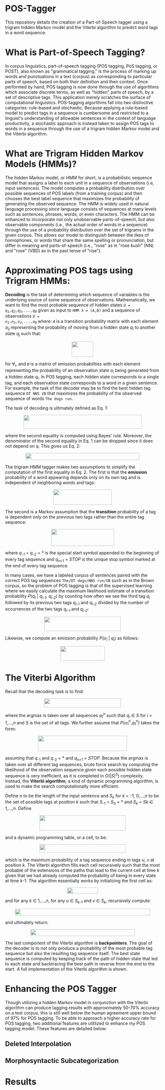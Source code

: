 # POS-Tagger
This repository details the creation of a Part-of-Speech tagger using a trigram hidden Markov model and the Viterbi algorithm to predict word tags in a word sequence.

# What is Part-of-Speech Tagging?

In corpus linguistics, part-of-speech tagging (POS tagging, PoS tagging, or POST), also known as "grammatical tagging," is the process of marking up words and punctuations in a text (corpus) as corresponding to particular parts of speech, based on both their definition and their context. Once performed by hand, POS tagging is now done through the use of algorithms which associate discrete terms, as well as "hidden" parts of speech, by a set of descriptive tags. This application merely scratches the surface of computational linguistics. POS-tagging algorithms fall into two distinctive categories: rule-based and stochastic. Because applying a rule-based model to predict tags in a sequence is cumbersome and restricted to a linguist's understanding of allowable sentences in the context of language productivity, a stochastic approach is instead taken to assign POS tags to words in a sequence through the use of a trigram hidden Markov model and the Viterbi algorithm. 

# What are Trigram Hidden Markov Models (HMMs)?

The hidden Markov model, or HMM for short, is a probabilistic sequence model that assigns a label to each unit in a sequence of observations (i.e, input sentences). The model computes a probability distribution over possible sequences of POS labels (from a training corpus) and then chooses the best label sequence that maximizes the probability of generating the observed sequence. The HMM is widely used in natural language processing since language consists of sequences at many levels such as sentences, phrases, words, or even characters. The HMM can be enhanced to incorporate not only unobservable parts-of-speech, but also observable components (i.e., the actual order of words in a sequence) through the use of a probability distribution over the set of trigrams in the given corpus. This allows our model to distinguish between the likes of homophones, or words that share the same spelling or pronunciation, but differ in meaning and parts-of-speech (i.e., "rose" as in "rose bush" (NN) and "rose" (VBD) as in the past tense of "rise").

# Approximating POS tags using Trigram HMMs:

**Decoding** is the task of determining which sequence of variables is the underlying source of some sequence of observations. Mathematically, we want to find the most probable sequence of hidden states <code>*Q = q<sub>1</sub>,q<sub>2</sub>,q<sub>3</sub>,...,q<sub>N</sub>*</code> given as input to `HMM λ = (A,B)` and a sequence of observations <code>*O = o<sub>1</sub>,o<sub>2</sub>,o<sub>3</sub>,...,o<sub>N</sub>*</code> where: *`A`* is a transition probability matrix with each element *a<sub>ij</sub>* representing the probability of moving from a hidden state *q<sub>i</sub>* to another state *q<sub>j</sub>* such that:  

<p align="center">
<img width="70" height="50" src=https://latex.codecogs.com/gif.latex?%5Csum_%7Bj%3D1%7D%5E%7Bn%7Da%7B_%7Bij%7D%7D%20%3D%201>
</p>

for ∀<sub>i</sub>, and *`B`* is a matrix of emission probabilities with each element representing the probability of an observation state *o<sub>i</sub>* being generated from a hidden state *q<sub>i</sub>*. In POS tagging, each hidden state corresponds to a single tag, and each observation state corresponds to a word in a given sentence. For example, the task of the decoder may be to find the best hidden tag sequence `DT NNS VB` that maximizes the probability of the observed sequence of words `The dogs run`.

The task of decoding is ultimately defined as Eq. 1:

<p align="center">
<img width="385" height="45" src=https://latex.codecogs.com/gif.latex?q_%7B1%7D%5E%7B%5Cnot%7Bn%7D%7D%3Dargmax_%7Bq_%7B1%7D%5E%7Bn%7D%7DP%28q_%7B1%7D%5E%7Bn%7D%7Co_%7B1%7D%5E%7Bn%7D%29%3Dargmax_%7Bq_%7B1%7D%5E%7Bn%7D%7D%5Cfrac%7BP%28o_%7B1%7D%5E%7Bn%7D%7Cq_%7B1%7D%5E%7Bn%7D%29P%28q_%7B1%7D%5E%7Bn%7D%29%7D%7BP%28o_%7B1%7D%5E%7Bn%7D%29%7D>
</p>

where the second equality is computed using Bayes' rule. Moreover, the denominator of the second equality in Eq. 1 can be dropped since it does not depend on *q*. This gives us Eq. 2:

<p align="center">
<img width="370" height="23" src=https://latex.codecogs.com/gif.latex?q_%7B1%7D%5E%7B%5Cnot%7Bn%7D%7D%3Dargmax_%7Bq_%7B1%7D%5E%7Bn%7D%7DP%28o_%7B1%7D%5E%7Bn%7D%7Cq_%7B1%7D%5E%7Bn%7D%29P%28q_%7B1%7D%5E%7Bn%7D%29%3Dargmax_%7Bq_%7B1%7D%5E%7Bn%7D%7DP%28o_%7B1%7D%5E%7Bn%7D%2Cq_%7B1%7D%5E%7Bn%7D%29>
</p>

The trigram HMM tagger makes two assumptions to simplify the computation of the first equality in Eq. 2. The first is that the **emission** probability of a word appearing depends only on its own tag and is independent of neighboring words and tags:

<p align="center">
<img width="190" height="50" src=https://latex.codecogs.com/gif.latex?P%28o_%7B1%7D%5E%7Bn%7D%7Cq_%7B1%7D%5E%7Bn%7D%29%3D%5Cprod_%7Bi%3D1%7D%5E%7Bn%7DP%28o_%7Bi%7D%7Cq_%7Bi%7D%29>
</p>
 
The second is a Markov assumption that the **transition** probability of a tag is dependent only on the previous two tags rather than the entire tag sequence:

<p align="center">
<img width="205" height="55" src=https://latex.codecogs.com/gif.latex?P%28q_%7B1%7D%5E%7Bn%7D%29%5Capprox%20%5Cprod_%7Bi%3D1%7D%5E%7Bn&plus;1%7DP%28q_%7Bi%7D%7Cq_%7Bi-1%7D%2Cq_%7Bi-2%7D%29>
</p>

where *q<sub>-1</sub> = q<sub>-2</sub>* = * is the special start symbol appended to the beginning of every tag sequence and *q<sub>n+1</sub>* = *STOP* is the unique stop symbol marked at the end of every tag sequence.

In many cases, we have a labeled corpus of sentences paired with the correct POS tag sequences `The/DT dogs/NNS run/VB` such as in the Brown corpus, so the problem of POS tagging is that of the supervised learning where we easily calculate the maximum likelihood estimate of a transition probability *P*(*q<sub>i</sub>* | *q<sub>i-1</sub>, q<sub>i-2</sub>*) by counting how often we see the third tag *q<sub>i</sub>* followed by its previous two tags *q<sub>i-1</sub>* and *q<sub>i-2</sub>* divided by the number of occurrences of the two tags *q<sub>i-1</sub>* and *q<sub>i-2</sub>*:

<p align="center">
<img width="250" height="47" src=https://latex.codecogs.com/gif.latex?P%28q_%7Bi%7D%7Cq_%7Bi-1%7D%2Cq_%7Bi-2%7D%29%20%3D%20%5Cfrac%7BC%28q_%7Bi-2%7D%2Cq_%7Bi-1%7D%2Cq_%7Bi%7D%29%7D%7BC%28q_%7Bi-2%7D%2Cq_%7Bi-1%7D%29%7D>
</p>

Likewise, we compute an emission probability *P*(*o<sub>i</sub>* | *q<sub>i</sub>*) as follows:

<p align="center">
<img width="145" height="47" src=https://latex.codecogs.com/gif.latex?P%28o_%7Bi%7D%7Cq_%7Bi%7D%29%20%3D%20%5Cfrac%7BC%28q_%7Bi%7D%2Co_%7Bi%7D%29%7D%7BC%28q_%7Bi%7D%29%7D>
</p>

# The Viterbi Algorithm

Recall that the decoding task is to find:

<p align="center">
<img width="250" height="30" src=https://latex.codecogs.com/gif.latex?q_%7B1%7D%5E%7B%5Cnot%7Bn&plus;1%7D%7D%3Dargmax_%7Bq_%7B1%7D%5E%7Bn&plus;1%7D%7DP%28o_%7B1%7D%5E%7Bn%7D%2Cq_%7B1%7D%5E%7Bn&plus;1%7D%29>
</p>

where the argmax is taken over all sequences *q*<sub>1</sub>*<sup>n</sup>* such that *q<sub>i</sub>* ∈ *S* for *i* = 1,...,*n* and *S* is the set of all tags. We further assume that *P*(*o*<sub>1</sub>*<sup>n</sup>*,*q*<sub>1</sub>*<sup>n</sup>*) takes the form:

<p align="center">
<img width="290" height="50" src=https://latex.codecogs.com/gif.latex?P%28o_%7B1%7D%5E%7Bn%7D%2Cq_%7B1%7D%5E%7Bn&plus;1%7D%29%20%3D%20%5Cprod_%7Bi%3D1%7D%5E%7Bn&plus;1%7DP%28q_%7Bi%7D%20%7C%20q_%7Bt-1%7D%2C%20q_%7Bt-2%7D%29%5Cprod_%7Bi%3D1%7D%5E%7Bn%7DP%28o_%7Bi%7D%7C%20q_%7Bi%7D%29>
</p>

assuming that *q*<sub>-1</sub> and *q*<sub>-2</sub> = * and *q*<sub>n+1</sub> = *STOP*. Because the argmax is taken over all different tag sequences, brute force search by computing the likelihood of the observation sequence given each possible hidden state sequence is very inefficient, as it is completed in O(|*S*|<sup>3</sup>) complexity. Instead, the **Viterbi algorithm**, a kind of dynamic programming algorithm, is used to make the search computationally more efficient.

Define *n* to be the length of the input sentence and *S<sub>k</sub>* for *k* = -1, 0,...,*n* to be the set of possible tags at position *k* such that *S*<sub>-1</sub> = *S*<sub>0</sub> = * and *S<sub>k</sub>* = *Sk* ∈ 1,...,*n*. Define

<p align="center">
<img width="280" height="50" src=https://latex.codecogs.com/gif.latex?r%28q_%7B-1%7D%5E%7Bk%7D%29%20%3D%20%5Cprod_%7Bi%3D1%7D%5E%7Bn&plus;1%7DP%28q_%7Bi%7D%20%7C%20q_%7Bt-1%7D%2C%20q_%7Bt-2%7D%29%5Cprod_%7Bi%3D1%7D%5E%7Bn%7DP%28o_%7Bi%7D%7C%20q_%7Bi%7D%29>
</p>

and a dynamic programming table, or a cell, to be:

<p align="center">
<img width="280" height="28" src=https://latex.codecogs.com/gif.latex?%5Cpi%28k%2C%20u%2C%20v%29%20%3D%20max_%7Bq_%7B-1%7D%5E%7Bk%7D%3Aq_%7Bk-1%7D%20%3Du%2Cq_%7Bk%7D%20%3Dv%7Dr%28q_%7B-1%7D%5E%7Bk%7D%29>
</p>

which is the maximum probability of a tag sequence ending in tags *u*, *v* at position *k*. The Viterbi algorithm fills each cell recursively such that the most probable of the extensions of the paths that lead to the current cell at time *k* given that we had already computed the probability of being in every state at time *k*-1. The algorithm essentially works by initializing the first cell as:

<p align="center">
<img width="100" height="20" src=https://latex.codecogs.com/gif.latex?%5Cpi%280%2C*%2C*%29%3D%201>
</p>

and for any *k* ∈ 1,...,*n*, for any *u* ∈ *S<sub>k-1</sub>* and *v* ∈ *S<sub>k</sub>*, recursively compute:

<p align="center">
<img width="440" height="22" src=https://latex.codecogs.com/gif.latex?%5Cpi%28k%2C%20u%2C%20v%29%20%3D%20max_%7Bw%5Cin%7BS_%7Bk-2%7D%7D%7D%28%5Cpi%28k-1%2Cw%2Cu%29%5Ccdot%20q%28v%7C%20w%2Cu%29%5Ccdot%20P%28o_%7Bk%7D%7C%20v%29%29>
</p>

and ultimately return:

<p align="center">
<img width="340" height="22" src=https://latex.codecogs.com/gif.latex?max_%7Bw%5Cin%7BS_%7Bn-1%7D%7D%2Cv%5Cin%7BS_%7Bn%7D%7D%7D%28%5Cpi%28n%2Cu%2Cv%29%5Ccdot%20q%28STOP%7C%20u%2Cv%29%29>
</p>

The last component of the Viterbi algorithm is **backpointers**. The goal of the decoder is to not only produce a probability of the most probable tag sequence but also the resulting tag sequence itself. The best state sequence is computed by keeping track of the path of hidden state that led to each state and backtracing the best path in reverse from the end to the start. A full implementation of the Viterbi algorithm is shown.

# Enhancing the POS Tagger
Though utilizing a hidden Markov model in conjunction with the Viterbi algorithm can produce tagging results with approximately 50-70% accuracy on a test corpus, this is still well below the human agreement upper bound of 97% for POS tagging. To be able to approach a higher accuracy rate for POS tagging, two additional features are utitlized to enhance my POS tagging model. These features are detailed below: 

## Deleted Interpolation


## Morphosyntactic Subcategorization



# Results
